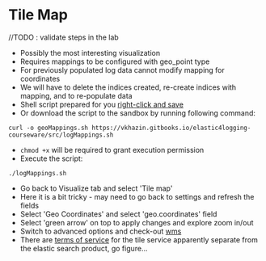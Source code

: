 # Tile Map #

//TODO : validate steps in the lab

* Possibly the most interesting visualization
* Requires mappings to be configured with geo_point type
* For previously populated log data cannot modify mapping for coordinates
* We will have to delete the indices created, re-create indices with mapping, and to re-populate data
* Shell script prepared for you <a href="../../src/logMappings.sh">right-click and save</a>
* Or download the script to the sandbox by running following command:
```
curl -o geoMappings.sh https://vkhazin.gitbooks.io/elastic4logging-courseware/src/logMappings.sh
```
* ```chmod +x``` will be required to grant execution permission
* Execute the script:
```
./logMappings.sh
```
* Go back to Visualize tab and select 'Tile map'
* Here it is a bit tricky - may need to go back to settings and refresh the fields
* Select 'Geo Coordinates' and select 'geo.coordinates' field
* Select 'green arrow' on top to apply changes and explore zoom in/out
* Switch to advanced options and check-out <a href="https://en.wikipedia.org/wiki/Web_Map_Service" target="_blank">wms</a>
* There are <a href="https://www.elastic.co/elastic-tile-service" target="_blank">terms of service</a> for the tile service apparently separate from the elastic search product, go figure...